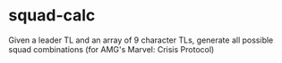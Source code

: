 # squad-calc
Given a leader TL and an array of 9 character TLs, generate all possible squad combinations (for AMG's Marvel: Crisis Protocol)
